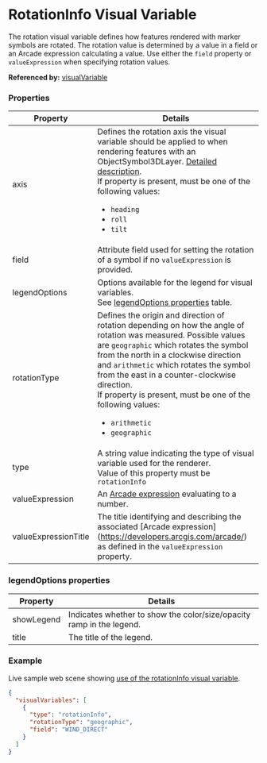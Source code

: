 # RotationInfo Visual Variable

The rotation visual variable defines how features rendered with marker symbols are rotated. The rotation value is determined by a value in a field or an Arcade expression calculating a value. Use either the `field` property or `valueExpression` when specifying rotation values.

**Referenced by:** [visualVariable](visualVariable.md)

### Properties

| Property | Details
| --- | ---
| axis | Defines the rotation axis the visual variable should be applied to when rendering features with an ObjectSymbol3DLayer. [Detailed description](static/objectSymbolLayerOrientation.md).<br>If property is present, must be one of the following values: <ul><li>`heading`</li><li>`roll`</li><li>`tilt`</li></ul>
| field | Attribute field used for setting the rotation of a symbol if no `valueExpression` is provided.
| legendOptions | Options available for the legend for visual variables.<br>See [legendOptions properties](#legendoptions-properties) table.
| rotationType | Defines the origin and direction of rotation depending on how the angle of rotation was measured. Possible values are `geographic` which rotates the symbol from the north in a clockwise direction and `arithmetic` which rotates the symbol from the east in a counter-clockwise direction.<br>If property is present, must be one of the following values: <ul><li>`arithmetic`</li><li>`geographic`</li></ul>
| type | A string value indicating the type of visual variable used for the renderer.<br>Value of this property must be `rotationInfo`
| valueExpression | An [Arcade expression](https://developers.arcgis.com/arcade/) evaluating to a number.
| valueExpressionTitle | The title identifying and describing the associated [Arcade expression] (https://developers.arcgis.com/arcade/) as defined in the `valueExpression` property.


### legendOptions properties

| Property | Details
| --- | ---
| showLegend | Indicates whether to show the color/size/opacity ramp in the legend.
| title | The title of the legend.


### Example

Live sample web scene showing [use of the rotationInfo visual variable](https://www.arcgis.com/home/webscene/viewer.html?webscene=30973f38dc5f4e019bf7f4926abd1571).

```json
{
  "visualVariables": [
    {
      "type": "rotationInfo",
      "rotationType": "geographic",
      "field": "WIND_DIRECT"
    }
  ]
}
```

